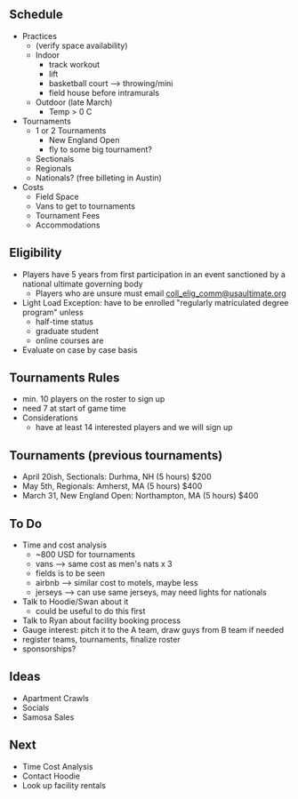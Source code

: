 ## Schedule
- Practices
    - (verify space availability)
    - Indoor
        - track workout
        - lift
        - basketball court --> throwing/mini
        - field house before intramurals
    - Outdoor (late March)
        - Temp > 0 C
- Tournaments
    - 1 or 2 Tournaments
        - New England Open
        - fly to some big tournament?
    - Sectionals
    - Regionals
    - Nationals? (free billeting in Austin)
- Costs
    - Field Space
    - Vans to get to tournaments
    - Tournament Fees
    - Accommodations

## Eligibility
- Players have 5 years from first participation in an event sanctioned by a national ultimate governing body
    - Players who are unsure must email coll_elig_comm@usaultimate.org
- Light Load Exception: have to be enrolled "regularly matriculated degree program" unless
    - half-time status
    - graduate student
    - online courses are 
- Evaluate on case by case basis


## Tournaments Rules
- min. 10 players on the roster to sign up
- need 7 at start of game time
- Considerations
    - have at least 14 interested players and we will sign up

## Tournaments (previous tournaments)
- April 20ish, Sectionals: Durhma, NH (5 hours) $200
- May 5th, Regionals: Amherst, MA (5 hours) $400
- March 31, New England Open: Northampton, MA (5 hours) $400

## To Do
- Time and cost analysis
    - ~800 USD for tournaments
    - vans --> same cost as men's nats x 3
    - fields is to be seen
    - airbnb --> similar cost to motels, maybe less
    - jerseys --> can use same jerseys, may need lights for nationals
- Talk to Hoodie/Swan about it
    - could be useful to do this first
- Talk to Ryan about facility booking process
- Gauge interest: pitch it to the A team, draw guys from B team if needed
- register teams, tournaments, finalize roster
- sponsorships?

## Ideas
- Apartment Crawls
- Socials
- Samosa Sales

## Next
- Time Cost Analysis
- Contact Hoodie
- Look up facility rentals